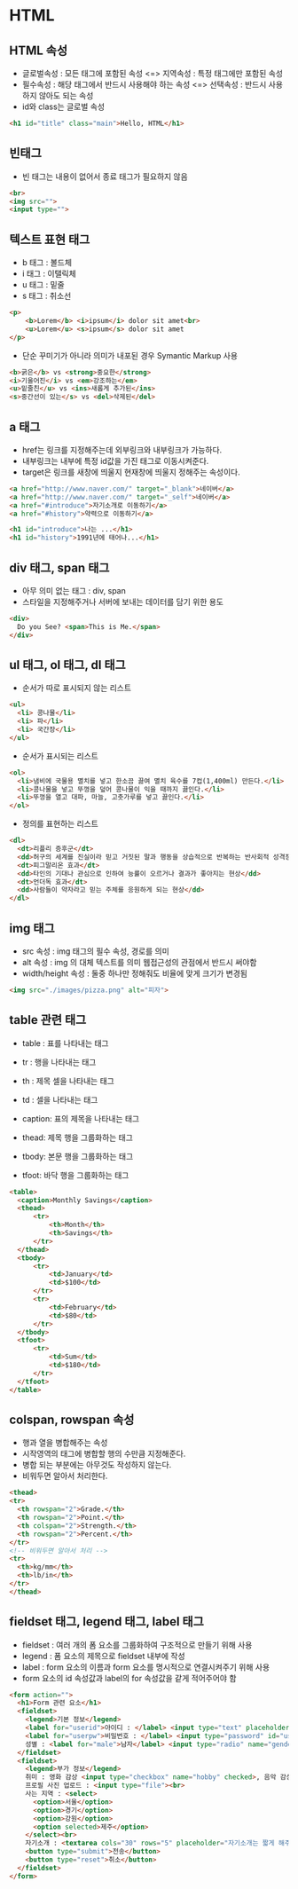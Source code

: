 # HTML

## HTML 속성

* 글로벌속성 : 모든 태그에 포함된 속성 <=> 지역속성 : 특정 태그에만 포함된 속성
* 필수속성 : 해당 태그에서 반드시 사용해야 하는 속성 <=> 선택속성 : 반드시 사용하지 않아도 되는 속성
* id와 class는 글로벌 속성

```html
<h1 id="title" class="main">Hello, HTML</h1>
```

## 빈태그

* 빈 태그는 내용이 없어서 종료 태그가 필요하지 않음

```html
<br>
<img src="">
<input type="">
```

## 텍스트 표현 태그

* b 태그 : 볼드체
* i 태그 : 이탤릭체
* u 태그 : 밑줄
* s 태그 : 취소선

```html
<p>
    <b>Lorem</b> <i>ipsum</i> dolor sit amet<br>
    <u>Lorem</u> <s>ipsum</s> dolor sit amet
</p>
```

* 단순 꾸미기가 아니라 의미가 내포된 경우 Symantic Markup 사용

```html
<b>굵은</b> vs <strong>중요한</strong>
<i>기울어진</i> vs <em>강조하는</em>
<u>밑줄친</u> vs <ins>새롭게 추가된</ins>
<s>중간선이 있는</s> vs <del>삭제된</del>
```

## a 태그

* href는 링크를 지정해주는데 외부링크와 내부링크가 가능하다.
* 내부링크는 내부에 특정 id값을 가진 태그로 이동시켜준다.
* target은 링크를 새창에 띄울지 현재창에 띄울지 정해주는 속성이다.

```html
<a href="http://www.naver.com/" target="_blank">네이버</a>
<a href="http://www.naver.com/" target="_self">네이버</a>
<a href="#introduce">자기소개로 이동하기</a>
<a href="#history">약력으로 이동하기</a>

<h1 id="introduce">나는 ...</h1>
<h1 id="history">1991년에 태어나...</h1>
```

## div 태그, span 태그

* 아무 의미 없는 태그 : div, span
* 스타일을 지정해주거나 서버에 보내는 데이터를 담기 위한 용도

```html
<div>
  Do you See? <span>This is Me.</span>
</div>
```

## ul 태그, ol 태그, dl 태그

* 순서가 따로 표시되지 않는 리스트

```html
<ul>
  <li> 콩나물</li>
  <li> 파</li>
  <li> 국간장</li>
</ul>
```

* 순서가 표시되는 리스트

```html
<ol>
  <li>냄비에 국물용 멸치를 넣고 한소끔 끓여 멸치 육수를 7컵(1,400ml) 만든다.</li>
  <li>콩나물을 넣고 뚜껑을 덮어 콩나물이 익을 때까지 끓인다.</li>
  <li>뚜껑을 열고 대파, 마늘, 고춧가루를 넣고 끓인다.</li>
</ol>
```

* 정의를 표현하는 리스트

```html
<dl>
  <dt>리플리 증후군</dt>
  <dd>허구의 세계를 진실이라 믿고 거짓된 말과 행동을 상습적으로 반복하는 반사회적 성격장애를 뜻하는 용어</dd>
  <dt>피그말리온 효과</dt>
  <dd>타인의 기대나 관심으로 인하여 능률이 오르거나 결과가 좋아지는 현상</dd>
  <dt>언더독 효과</dt>
  <dd>사람들이 약자라고 믿는 주체를 응원하게 되는 현상</dd>
</dl>
```

## img 태그

* src 속성 : img 태그의 필수 속성, 경로를 의미
* alt 속성 : img 의 대체 텍스트를 의미 웹접근성의 관점에서 반드시 써야함
* width/height 속성 : 둘중 하나만 정해줘도 비율에 맞게 크기가 변경됨

```html
<img src="./images/pizza.png" alt="피자">
```

## table 관련 태그


* table : 표를 나타내는 태그
* tr : 행을 나타내는 태그
* th : 제목 셀을 나타내는 태그
* td : 셀을 나타내는 태그

* caption: 표의 제목을 나타내는 태그
* thead: 제목 행을 그룹화하는 태그
* tbody: 본문 행을 그룹화하는 태그
* tfoot: 바닥 행을 그룹화하는 태그

```html
<table>
  <caption>Monthly Savings</caption>
  <thead>
      <tr>
          <th>Month</th>
          <th>Savings</th>
      </tr>
  </thead>
  <tbody>
      <tr>
          <td>January</td>
          <td>$100</td>
      </tr>
      <tr>
          <td>February</td>
          <td>$80</td>
      </tr>
  </tbody>
  <tfoot>
      <tr>
          <td>Sum</td>
          <td>$180</td>
      </tr>
  </tfoot>
</table>
```

## colspan, rowspan 속성

* 행과 열을 병합해주는 속성
* 시작영역의 태그에 병합할 행의 수만큼 지정해준다.
* 병합 되는 부분에는 아무것도 작성하지 않는다.
* 비워두면 알아서 처리한다.

```html
<thead>
<tr>
  <th rowspan="2">Grade.</th>
  <th rowspan="2">Point.</th>
  <th colspan="2">Strength.</th>
  <th rowspan="2">Percent.</th>
</tr>
<!-- 비워두면 알아서 처리 -->
<tr>
  <th>kg/mm</th>
  <th>lb/in</th>
</tr>
</thead>
```

## fieldset 태그, legend 태그, label 태그

* fieldset : 여러 개의 폼 요소를 그룹화하여 구조적으로 만들기 위해 사용
* legend : 폼 요소의 제목으로 fieldset 내부에 작성
* label : form 요소의 이름과 form 요소를 명시적으로 연결시켜주기 위해 사용
* form 요소의 id 속성값과 label의 for 속성값을 같게 적어주어야 함

```html
<form action="">
  <h1>Form 관련 요소</h1>
  <fieldset>
    <legend>기본 정보</legend>
    <label for="userid">아이디 : </label> <input type="text" placeholder="영문으로만 써주세요" id="userid"><br>
    <label for="userpw">비밀번호 : </label> <input type="password" id="userpw"><br>
    성별 : <label for="male">남자</label> <input type="radio" name="gender" id="male" checked>, <label for="female">여자</label> <input type="radio" name="gender" id="female"><br>
  </fieldset>
  <fieldset>
    <legend>부가 정보</legend>
    취미 : 영화 감상 <input type="checkbox" name="hobby" checked>, 음악 감상 <input type="checkbox" name="hobby">, 독서 <input type="checkbox" name="hobby"><br>
    프로필 사진 업로드 : <input type="file"><br>
    사는 지역 : <select>
      <option>서울</option>
      <option>경기</option>
      <option>강원</option>
      <option selected>제주</option>
    </select><br>
    자기소개 : <textarea cols="30" rows="5" placeholder="자기소개는 짧게 해주세요."></textarea><br>
    <button type="submit">전송</button>
    <button type="reset">취소</button>
  </fieldset>
</form>
```
